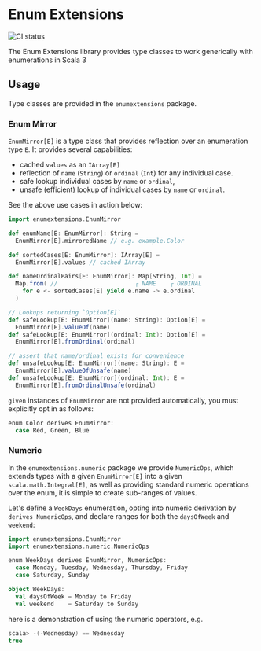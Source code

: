 # Enum Extensions
![CI status](https://github.com/bishabosha/enum-extensions/actions/workflows/ci.yml/badge.svg)

The Enum Extensions library provides type classes to work generically with enumerations in Scala 3

## Usage

Type classes are provided in the `enumextensions` package.

### Enum Mirror

`EnumMirror[E]` is a type class that provides reflection over an enumeration type `E`. It provides several capabilities:
- cached `values` as an `IArray[E]`
- reflection of `name` (`String`) or `ordinal` (`Int`) for any individual case.
- safe lookup individual cases by `name` or `ordinal`,
- unsafe (efficient) lookup of individual cases by `name` or `ordinal`.

See the above use cases in action below:

```scala
import enumextensions.EnumMirror

def enumName[E: EnumMirror]: String =
  EnumMirror[E].mirroredName // e.g. example.Color

def sortedCases[E: EnumMirror]: IArray[E] =
  EnumMirror[E].values // cached IArray

def nameOrdinalPairs[E: EnumMirror]: Map[String, Int] =
  Map.from( //                      ┌ NAME    ┌ ORDINAL
    for e <- sortedCases[E] yield e.name -> e.ordinal
  )

// Lookups returning `Option[E]`
def safeLookup[E: EnumMirror](name: String): Option[E] =
  EnumMirror[E].valueOf(name)
def safeLookup[E: EnumMirror](ordinal: Int): Option[E] =
  EnumMirror[E].fromOrdinal(ordinal)

// assert that name/ordinal exists for convenience
def unsafeLookup[E: EnumMirror](name: String): E =
  EnumMirror[E].valueOfUnsafe(name)
def unsafeLookup[E: EnumMirror](ordinal: Int): E =
  EnumMirror[E].fromOrdinalUnsafe(ordinal)
```

`given` instances of `EnumMirror` are not provided automatically, you must explicitly opt in as follows:

```scala
enum Color derives EnumMirror:
  case Red, Green, Blue
```

### Numeric

In the `enumextensions.numeric` package we provide `NumericOps`, which extends types with a given `EnumMirror[E]` into a given `scala.math.Integral[E]`, as well as providing standard numeric operations over the enum, it is simple to create sub-ranges of values.

Let's define a `WeekDays` enumeration, opting into numeric derivation by `derives NumericOps`, and declare ranges for both the `daysOfWeek` and `weekend`:

```scala
import enumextensions.EnumMirror
import enumextensions.numeric.NumericOps

enum WeekDays derives EnumMirror, NumericOps:
  case Monday, Tuesday, Wednesday, Thursday, Friday
  case Saturday, Sunday

object WeekDays:
  val daysOfWeek = Monday to Friday
  val weekend    = Saturday to Sunday
```

here is a demonstration of using the numeric operators, e.g.
```scala
scala> -(-Wednesday) == Wednesday
true
```

